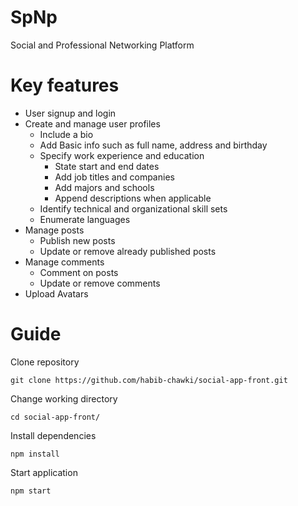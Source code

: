 # SpNp

Social and Professional Networking Platform

# Key features

-  User signup and login
-  Create and manage user profiles
   -  Include a bio
   -  Add Basic info such as full name, address and birthday
   -  Specify work experience and education
      -  State start and end dates
      -  Add job titles and companies
      -  Add majors and schools
      -  Append descriptions when applicable
   -  Identify technical and organizational skill sets
   -  Enumerate languages
-  Manage posts
   -  Publish new posts
   -  Update or remove already published posts
-  Manage comments
   -  Comment on posts
   -  Update or remove comments
-  Upload Avatars

# Guide

Clone repository

```
git clone https://github.com/habib-chawki/social-app-front.git
```

Change working directory

```
cd social-app-front/
```

Install dependencies

```
npm install
```

Start application

```
npm start
```
